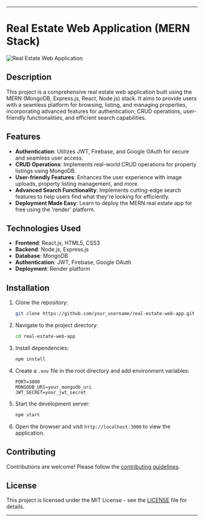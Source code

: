 

---

# Real Estate Web Application (MERN Stack)

![Real Estate Web Application](link_to_screenshot)

## Description

This project is a comprehensive real estate web application built using the MERN (MongoDB, Express.js, React, Node.js) stack. It aims to provide users with a seamless platform for browsing, listing, and managing properties, incorporating advanced features for authentication, CRUD operations, user-friendly functionalities, and efficient search capabilities.

## Features

- **Authentication**: Utilizes JWT, Firebase, and Google OAuth for secure and seamless user access.
- **CRUD Operations**: Implements real-world CRUD operations for property listings using MongoDB.
- **User-friendly Features**: Enhances the user experience with image uploads, property listing management, and more.
- **Advanced Search Functionality**: Implements cutting-edge search features to help users find what they're looking for efficiently.
- **Deployment Made Easy**: Learn to deploy the MERN real estate app for free using the 'render' platform.

## Technologies Used

- **Frontend**: React.js, HTML5, CSS3
- **Backend**: Node.js, Express.js
- **Database**: MongoDB
- **Authentication**: JWT, Firebase, Google OAuth
- **Deployment**: Render platform

## Installation

1. Clone the repository:

   ```bash
   git clone https://github.com/your_username/real-estate-web-app.git
   ```

2. Navigate to the project directory:

   ```bash
   cd real-estate-web-app
   ```

3. Install dependencies:

   ```bash
   npm install
   ```

4. Create a `.env` file in the root directory and add environment variables:

   ```
   PORT=3000
   MONGODB_URI=your_mongodb_uri
   JWT_SECRET=your_jwt_secret
   ```

5. Start the development server:

   ```bash
   npm start
   ```

6. Open the browser and visit `http://localhost:3000` to view the application.


## Contributing

Contributions are welcome! Please follow the [contributing guidelines](CONTRIBUTING.md).

## License

This project is licensed under the MIT License - see the [LICENSE](LICENSE) file for details.

---

